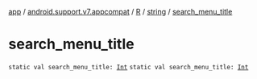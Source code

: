 [app](../../../index.md) / [android.support.v7.appcompat](../../index.md) / [R](../index.md) / [string](index.md) / [search_menu_title](./search_menu_title.md)

# search_menu_title

`static val search_menu_title: `[`Int`](https://kotlinlang.org/api/latest/jvm/stdlib/kotlin/-int/index.html)
`static val search_menu_title: `[`Int`](https://kotlinlang.org/api/latest/jvm/stdlib/kotlin/-int/index.html)